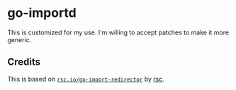 # go-importd

This is customized for my use. I'm willing to accept patches to make it more
generic.

## Credits

This is based on [`rsc.io/go-import-redirector`](http://rsc.io/go-import-redirector) by [rsc](https://github.com/rsc.io).
